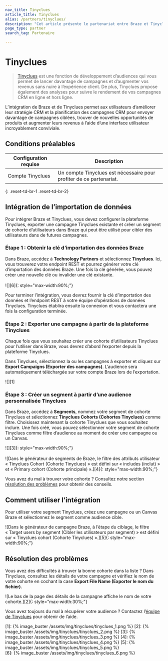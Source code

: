 ```yaml
---
nav_title: Tinyclues
article_title: Tinyclues
alias: /partners/tinyclues/
description: "Cet article présente le partenariat entre Braze et Tinyclues, qui offre une fonction de développement d’audiences pour vous aider à envoyer davantage de campagnes de ciblage, à trouver de nouvelles opportunités de produits et à augmenter vos revenus en utilisant une interface utilisateur incroyablement conviviale."
page_type: partner
search_tag: Partenaire

---
```


# Tinyclues

> [Tinyclues](https://www.tinyclues.com/) est une fonction de développement d’audiences qui vous permet de lancer davantage de campagnes et d’augmenter vos revenus sans nuire à l’expérience client. De plus, Tinyclues propose également des analyses pour suivre le rendement de vos campagnes CRM en ligne et hors ligne.

L’intégration de Braze et de Tinyclues permet aux utilisateurs d’améliorer leur stratégie CRM et la planification des campagnes CRM pour envoyer davantage de campagnes ciblées, trouver de nouvelles opportunités de produits et augmenter leurs revenus à l’aide d’une interface utilisateur incroyablement conviviale.

## Conditions préalables

| Configuration requise | Description |
|---|---|
| Compte Tinyclues | Un compte Tinyclues est nécessaire pour profiter de ce partenariat. |
{: .reset-td-br-1 .reset-td-br-2}

## Intégration de l’importation de données

Pour intégrer Braze et Tinyclues, vous devez configurer la plateforme Tinyclues, exporter une campagne Tinyclues existante et créer un segment de cohorte d’utilisateurs dans Braze qui peut être utilisé pour cibler des utilisateurs dans de futures campagnes.

### Étape 1 : Obtenir la clé d’importation des données Braze

Dans Braze, accédez à **Technology Partners** et sélectionnez **Tinyclues**. Ici, vous trouverez votre endpoint REST et pourrez générer votre clé d’importation des données Braze. Une fois la clé générée, vous pouvez créer une nouvelle clé ou invalider une clé existante.<br>
<br>
![][6]{: style="max-width:90%;"} 

Pour terminer l’intégration, vous devrez fournir la clé d’importation des données et l’endpoint REST à votre équipe d’opérations de données Tinyclues. Tinyclues établira ensuite la connexion et vous contactera une fois la configuration terminée.

### Étape 2 : Exporter une campagne à partir de la plateforme Tinyclues

Chaque fois que vous souhaitez créer une cohorte d’utilisateurs Tinyclues pour l’utiliser dans Braze, vous devrez d’abord l’exporter depuis la plateforme Tinyclues.

Dans Tinyclues, sélectionnez la ou les campagnes à exporter et cliquez sur **Export Campaigns (Exporter des campagnes)**. L’audience sera automatiquement téléchargée sur votre compte Braze lors de l’exportation.

![][1]

### Étape 3 : Créer un segment à partir d’une audience personnalisée Tinyclues

Dans Braze, accédez à **Segments**, nommez votre segment de cohorte Tinyclues et sélectionnez **Tinyclues Cohorts (Cohortes Tinyclues)** comme filtre. Choisissez maintenant la cohorte Tinyclues que vous souhaitez inclure. Une fois créé, vous pouvez sélectionner votre segment de cohorte Tinyclues comme filtre d’audience au moment de créer une campagne ou un Canvas.

![][3]{: style="max-width:90%;"}<br><br>
![Dans le générateur de segments de Braze, le filtre des attributs utilisateur « Tinyclues Cohort (Cohorte Tinyclues) » est défini sur « includes (inclut) » et « Primary cohort (Cohorte principale) ».][4]{: style="max-width:90%;"}

Vous avez du mal à trouver votre cohorte ? Consultez notre section [résolution des problèmes](#troubleshooting) pour obtenir des conseils. 

## Comment utiliser l’intégration

Pour utiliser votre segment Tinyclues, créez une campagne ou un Canvas Braze et sélectionnez le segment comme audience cible. 

![Dans le générateur de campagne Braze, à l’étape du ciblage, le filtre « Target users by segment (Cibler les utilisateurs par segment) » est défini sur « Tinyclues cohort (Cohorte Tinyclues) ».][5]{: style="max-width:90%;"}

## Résolution des problèmes

Vous avez des difficultés à trouver la bonne cohorte dans la liste ? Dans Tinyclues, consultez les détails de votre campagne et vérifiez le nom de votre cohorte en cochant la case **Export File Name (Exporter le nom du fichier)**.

![Le bas de la page des détails de la campagne affiche le nom de votre cohorte.][2]{: style="max-width:30%;"}

Vous avez toujours du mal à récupérer votre audience ? Contactez l’[équipe de Tinyclues](mailto:support@tinyclues.com) pour obtenir de l’aide.

[1]: {% image_buster /assets/img/tinyclues/tinyclues_1.png %} 
[2]: {% image_buster /assets/img/tinyclues/tinyclues_2.png %} 
[3]: {% image_buster /assets/img/tinyclues/tinyclues_3.png %} 
[4]: {% image_buster /assets/img/tinyclues/tinyclues_4.png %}
[5]: {% image_buster /assets/img/tinyclues/tinyclues_5.png %}  
[6]: {% image_buster /assets/img/tinyclues/tinyclues_6.png %}  